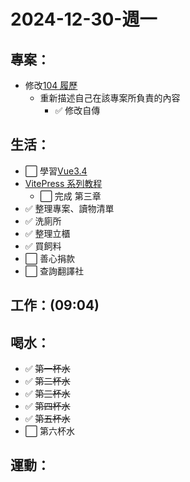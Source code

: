 # 2024-12-30-週一

## 專案：

- 修改[104 履歷](https://pda.104.com.tw/profile/edit?vno=750k8pcig)
  - 重新描述自己在該專案所負責的內容
    - ✅ 修改自傳

## 生活：

- ⬜ 學習[Vue3.4](https://www.udemy.com/course/complete-vue-js-developer-zero-to-mastery-vuex/learn/lecture/24797808#overview)
- [VitePress 系列教程](https://www.bilibili.com/video/BV1Wu4y177bB?spm_id_from=333.788.player.switch&vd_source=09429cc2cd18c5979862bdb67049c5e2)
  - ⬜ 完成 第三章
- ✅ 整理專案、讀物清單
- ✅ 洗廁所
- ✅ 整理立櫃
- ✅ 買飼料
- ⬜ 善心捐款
- ⬜ 查詢翻譯社

## 工作：(09:04)

## 喝水：

- ✅ ~~第一杯水~~
- ✅ ~~第二杯水~~
- ✅ ~~第三杯水~~
- ✅ ~~第四杯水~~
- ✅ ~~第五杯水~~
- ⬜ 第六杯水

## 運動：
